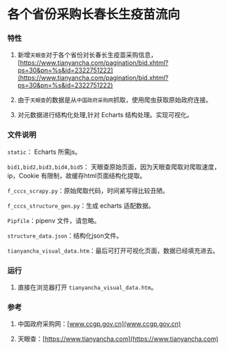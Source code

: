 # 各个省份采购长春长生疫苗流向

### 特性

1. 新增`天眼查`对于各个省份对长春长生疫苗采购信息，[https://www.tianyancha.com/pagination/bid.xhtml?ps=30&pn=%s&id=2322751222](https://www.tianyancha.com/pagination/bid.xhtml?ps=30&pn=%s&id=2322751222)

2. 由于`天眼查`的数据是从`中国政府采购网`抓取，使用爬虫获取原始政府连接。

3. 对元数据进行结构化处理,针对 Echarts 结构处理。实现可视化。

### 文件说明

`static`： Echarts 所需js。

`bid1,bid2,bid3,bid4,bid5`： 天眼查原始页面，因为天眼查爬取对爬取速度，ip，Cookie 有限制，故缓存html页面结构化提取。

`f_cccs_scrapy.py`：原始爬取代码，时间紧写得比较丑陋。

`f_cccs_structure_gen.py`：生成 echarts 适配数据。

`Pipfile`：pipenv 文件，请忽略。

`structure_data.json`：结构化json文件。

`tianyancha_visual_data.htm`：最后可打开可视化页面，数据已经填充进去。

### 运行

1. 直接在浏览器打开 `tianyancha_visual_data.htm`。

### 参考

1. 中国政府采购网：[www.ccgp.gov.cn](www.ccgp.gov.cn)

2. 天眼查：[https://www.tianyancha.com](https://www.tianyancha.com)